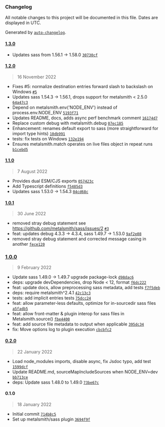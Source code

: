 ### Changelog

All notable changes to this project will be documented in this file. Dates are displayed in UTC.

Generated by [`auto-changelog`](https://github.com/CookPete/auto-changelog).

#### [1.3.0](https://github.com/metalsmith/sass/compare/1.2.0...1.3.0)

- Updates sass from 1.56.1 -&gt; 1.58.0 [`30730cf`](https://github.com/metalsmith/sass/commit/30730cfcc63f92df969844c73ad0f74c9bf3feaf)

#### [1.2.0](https://github.com/metalsmith/sass/compare/1.1.0...1.2.0)

> 16 November 2022

- Fixes #5: normalize destination entries forward slash to backslash on Windows [`#5`](https://github.com/metalsmith/sass/issues/5)
- Updates sass 1.54.3 -&gt; 1.56.1, drops support for metalsmith &lt; 2.5.0 [`64a47c3`](https://github.com/metalsmith/sass/commit/64a47c30ff0171c5e0d353e90590d1be2b5e78fc)
- Depend on metalsmith.env('NODE_ENV') instead of process.env.NODE_ENV [`5193f71`](https://github.com/metalsmith/sass/commit/5193f718bd85b6110494eeb01a0998ae5c4fcf3c)
- Updates README, docs, adds async perf benchmark comment [`16174d7`](https://github.com/metalsmith/sass/commit/16174d771cbea8105a401c873c03947d86054ff5)
- Replace custom debug with metalsmith.debug [`07ec185`](https://github.com/metalsmith/sass/commit/07ec1851b8bb6914c5da704b8ae33bc7117ab0c4)
- Enhancement: renames default export to sass (more straightforward for import type hints) [`10db991`](https://github.com/metalsmith/sass/commit/10db991ce6b6ea4a43245105ecc5d80816f42219)
- tests: fix tests on Windows [`132e194`](https://github.com/metalsmith/sass/commit/132e19422fc3af16170896df575d0843fad0e962)
- Ensures metalsmith.match operates on live files object in repeat runs [`b1cebd5`](https://github.com/metalsmith/sass/commit/b1cebd5316d34211cb351ddafaa12bd54084834a)

#### [1.1.0](https://github.com/metalsmith/sass/compare/1.0.1...1.1.0)

> 7 August 2022

- Provides dual ESM/CJS exports [`057423c`](https://github.com/metalsmith/sass/commit/057423cdb79bfb72e35b74e6ee902645c225352d)
- Add Typescript definitions [`f5485d3`](https://github.com/metalsmith/sass/commit/f5485d397250ff324cf364d3c0c9565312bea572)
- Updates sass 1.53.0 -&gt; 1.54.3 [`04cd68c`](https://github.com/metalsmith/sass/commit/04cd68c75333ad0287ff927b4d627ee0be8d07ae)

#### [1.0.1](https://github.com/metalsmith/sass/compare/1.0.0...1.0.1)

> 30 June 2022

- removed stray debug statement see https://github.com/metalsmith/sass/issues/2 [`#3`](https://github.com/metalsmith/sass/pull/3)
- feat: updates debug 4.3.3 -&gt; 4.3.4, sass 1.49.7 -&gt; 1.53.0 [`9af2e08`](https://github.com/metalsmith/sass/commit/9af2e08ae93b8c3c6d520fe2f72546f41ac81a39)
- removed stray debug statement and corrected message casing in another [`fece120`](https://github.com/metalsmith/sass/commit/fece120bfd700cc798cd7c9e0ee465b99c9a2da4)

### [1.0.0](https://github.com/metalsmith/sass/compare/0.2.0...1.0.0)

> 9 February 2022

- Update sass 1.49.0 -&gt; 1.49.7 upgrade package-lock [`d98dac6`](https://github.com/metalsmith/sass/commit/d98dac6c0981c904165c806a0a43855e78dd3d6a)
- deps: upgrade devDependencies, drop Node &lt; 12, format [`f6dc222`](https://github.com/metalsmith/sass/commit/f6dc222f1f80d8198a1c095077a3561bfe0f1b07)
- feat: update docs, allow preprocessing sass metadata, add tests [`f7f5deb`](https://github.com/metalsmith/sass/commit/f7f5deb53c7c039a501ade1f6112388810235a04)
- deps: require metalsmith^2.4.1 [`42c13c3`](https://github.com/metalsmith/sass/commit/42c13c3e053ec6e101b1d1849684fb82b1107425)
- tests: add implicit entries tests [`75dcc24`](https://github.com/metalsmith/sass/commit/75dcc24e2a5576e98a0d9ceb21691f2afb981d57)
- feat: allow parameter-less defaults, optimize for in-sourcedir sass files [`a5fadb5`](https://github.com/metalsmith/sass/commit/a5fadb5faed3105c8ac46d64b585a9f1a6bd7a9e)
- feat: allow front-matter & plugin interop for sass files in Metalsmith.source() [`fbe4400`](https://github.com/metalsmith/sass/commit/fbe4400fcb2add51ba22bc3c28a95fbf5d8cbe94)
- feat: add source file metadata to output when applicable [`395dc34`](https://github.com/metalsmith/sass/commit/395dc347ae126da9f1367594a804203dd615f6aa)
- fix: Move options log to plugin execution [`cbcbfc2`](https://github.com/metalsmith/sass/commit/cbcbfc28dd1ba98f9cc337fb4cbd09fe1c09eab4)

#### [0.2.0](https://github.com/metalsmith/sass/compare/0.1.0...0.2.0)

> 22 January 2022

- Load node_modules imports, disable async, fix Jsdoc typo, add test [`1599dcf`](https://github.com/metalsmith/sass/commit/1599dcfa56eb149cff1972c75391cf2e9861435f)
- Update README.md, sourceMapIncludeSources when NODE_ENV=dev [`bb713ce`](https://github.com/metalsmith/sass/commit/bb713cede158155744ebeef032d6aaa74a38fa70)
- deps: Update sass 1.48.0 to 1.49.0 [`73be67c`](https://github.com/metalsmith/sass/commit/73be67c3e23e4aa3c4ad6a58cd2916c3a5710746)

#### 0.1.0

> 18 January 2022

- Initial commit [`714b8c5`](https://github.com/metalsmith/sass/commit/714b8c5017d52a2e79ddbe7bb293b6f809ec83a4)
- Set up metalsmith/sass plugin [`3694f9f`](https://github.com/metalsmith/sass/commit/3694f9f99c465a89e3b84f610cce627924a5f2f1)
